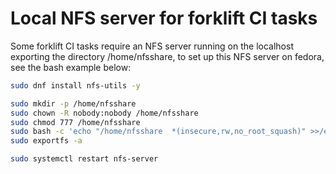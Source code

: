 # Local NFS server for forklift CI tasks

Some forklift CI tasks require an NFS server running on the localhost exporting the directory /home/nfsshare, 
to set up this NFS server on fedora, see the bash example below:

``` bash
sudo dnf install nfs-utils -y

sudo mkdir -p /home/nfsshare
sudo chown -R nobody:nobody /home/nfsshare
sudo chmod 777 /home/nfsshare
sudo bash -c 'echo "/home/nfsshare  *(insecure,rw,no_root_squash)" >>/etc/exports'
sudo exportfs -a

sudo systemctl restart nfs-server
```
